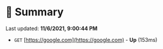 # 📖 Summary
Last updated: **11/6/2021, 9:00:44 PM**

- `GET` [https://google.com](https://google.com) - **Up** (153ms)
